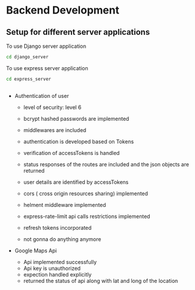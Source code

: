 # Backend Development
## Setup for different server applications

To use Django server application
```bash
cd django_server
```
To use express server application
```bash
cd express_server
```

## 
- Authentication of user 

    - level of security: level 6
  
    - bcrypt hashed passwords are implemented
  
    - middlewares are included
 
    - authentication is developed based on Tokens
 
    - verification of accessTokens is handled
  
    - status responses of the routes are included and the json objects are returned
 
    - user details are identified by accessTokens

    - cors ( cross origin resources sharing) implemented
 
    - helment middleware implemented
 
    - express-rate-limit api calls restrictions implemented
 
    - refresh tokens incorporated
 
    - not gonna do anything anymore
- Google Maps Api
    -   Api implemented successfully
    -   Api key is unauthorized
    -   expection handled explicitly
    -   returned the status of api along with lat and long of the location
